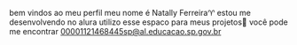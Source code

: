 bem vindos ao meu perfil 
meu nome é Natally Ferreira♈
estou me desenvolvendo no alura 
utilizo esse espaco para meus projetos🎨
você pode me encontrar 
00001121468445sp@al.educacao.sp.gov.br
